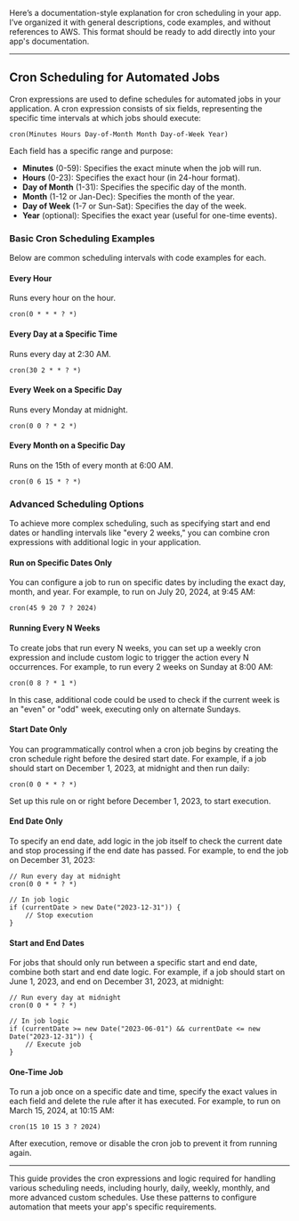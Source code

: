 Here’s a documentation-style explanation for cron scheduling in your app. I’ve organized it with general descriptions, code examples, and without references to AWS. This format should be ready to add directly into your app's documentation.

---

## Cron Scheduling for Automated Jobs

Cron expressions are used to define schedules for automated jobs in your application. A cron expression consists of six fields, representing the specific time intervals at which jobs should execute:

```
cron(Minutes Hours Day-of-Month Month Day-of-Week Year)
```

Each field has a specific range and purpose:
- **Minutes** (0-59): Specifies the exact minute when the job will run.
- **Hours** (0-23): Specifies the exact hour (in 24-hour format).
- **Day of Month** (1-31): Specifies the specific day of the month.
- **Month** (1-12 or Jan-Dec): Specifies the month of the year.
- **Day of Week** (1-7 or Sun-Sat): Specifies the day of the week.
- **Year** (optional): Specifies the exact year (useful for one-time events).

### Basic Cron Scheduling Examples

Below are common scheduling intervals with code examples for each.

#### Every Hour

Runs every hour on the hour.

```plaintext
cron(0 * * * ? *)
```

#### Every Day at a Specific Time

Runs every day at 2:30 AM.

```plaintext
cron(30 2 * * ? *)
```

#### Every Week on a Specific Day

Runs every Monday at midnight.

```plaintext
cron(0 0 ? * 2 *)
```

#### Every Month on a Specific Day

Runs on the 15th of every month at 6:00 AM.

```plaintext
cron(0 6 15 * ? *)
```

### Advanced Scheduling Options

To achieve more complex scheduling, such as specifying start and end dates or handling intervals like "every 2 weeks," you can combine cron expressions with additional logic in your application.

#### Run on Specific Dates Only

You can configure a job to run on specific dates by including the exact day, month, and year. For example, to run on July 20, 2024, at 9:45 AM:

```plaintext
cron(45 9 20 7 ? 2024)
```

#### Running Every N Weeks

To create jobs that run every N weeks, you can set up a weekly cron expression and include custom logic to trigger the action every N occurrences. For example, to run every 2 weeks on Sunday at 8:00 AM:

```plaintext
cron(0 8 ? * 1 *)
```

In this case, additional code could be used to check if the current week is an "even" or "odd" week, executing only on alternate Sundays.

#### Start Date Only

You can programmatically control when a cron job begins by creating the cron schedule right before the desired start date. For example, if a job should start on December 1, 2023, at midnight and then run daily:

```plaintext
cron(0 0 * * ? *)
```

Set up this rule on or right before December 1, 2023, to start execution.

#### End Date Only

To specify an end date, add logic in the job itself to check the current date and stop processing if the end date has passed. For example, to end the job on December 31, 2023:

```plaintext
// Run every day at midnight
cron(0 0 * * ? *)

// In job logic
if (currentDate > new Date("2023-12-31")) {
    // Stop execution
}
```

#### Start and End Dates

For jobs that should only run between a specific start and end date, combine both start and end date logic. For example, if a job should start on June 1, 2023, and end on December 31, 2023, at midnight:

```plaintext
// Run every day at midnight
cron(0 0 * * ? *)

// In job logic
if (currentDate >= new Date("2023-06-01") && currentDate <= new Date("2023-12-31")) {
    // Execute job
}
```

#### One-Time Job

To run a job once on a specific date and time, specify the exact values in each field and delete the rule after it has executed. For example, to run on March 15, 2024, at 10:15 AM:

```plaintext
cron(15 10 15 3 ? 2024)
```

After execution, remove or disable the cron job to prevent it from running again.

---

This guide provides the cron expressions and logic required for handling various scheduling needs, including hourly, daily, weekly, monthly, and more advanced custom schedules. Use these patterns to configure automation that meets your app's specific requirements.